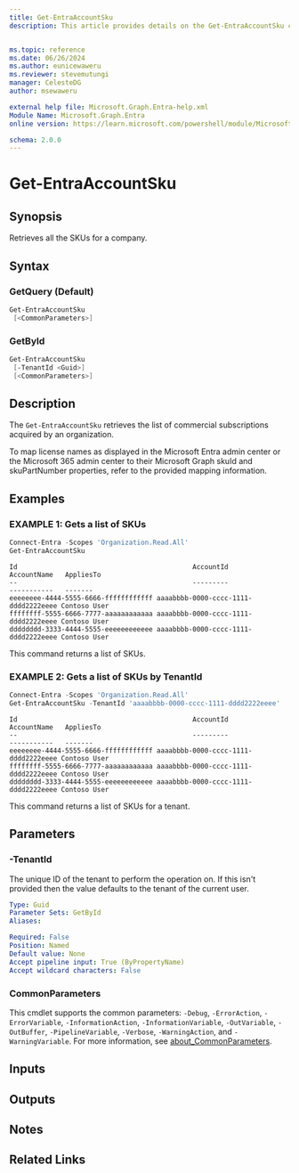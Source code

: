 ```yaml
---
title: Get-EntraAccountSku
description: This article provides details on the Get-EntraAccountSku command.


ms.topic: reference
ms.date: 06/26/2024
ms.author: eunicewaweru
ms.reviewer: stevemutungi
manager: CelesteDG
author: msewaweru

external help file: Microsoft.Graph.Entra-help.xml
Module Name: Microsoft.Graph.Entra
online version: https://learn.microsoft.com/powershell/module/Microsoft.Graph.Entra/Get-EntraAccountSku

schema: 2.0.0
---
```


# Get-EntraAccountSku

## Synopsis

Retrieves all the SKUs for a company.

## Syntax

### GetQuery (Default)

```powershell
Get-EntraAccountSku 
 [<CommonParameters>]
```

### GetById

```powershell
Get-EntraAccountSku 
 [-TenantId <Guid>] 
 [<CommonParameters>]
```

## Description

The `Get-EntraAccountSku` retrieves the list of commercial subscriptions acquired by an organization.

To map license names as displayed in the Microsoft Entra admin center or the Microsoft 365 admin center to their Microsoft Graph skuId and skuPartNumber properties, refer to the provided mapping information.

## Examples

### EXAMPLE 1: Gets a list of SKUs

```powershell
Connect-Entra -Scopes 'Organization.Read.All'
Get-EntraAccountSku
```

```Output
Id                                            AccountId                            AccountName   AppliesTo
--                                            ---------                            -----------   -------
eeeeeeee-4444-5555-6666-ffffffffffff aaaabbbb-0000-cccc-1111-dddd2222eeee Contoso User
ffffffff-5555-6666-7777-aaaaaaaaaaaa aaaabbbb-0000-cccc-1111-dddd2222eeee Contoso User
dddddddd-3333-4444-5555-eeeeeeeeeeee aaaabbbb-0000-cccc-1111-dddd2222eeee Contoso User
```

This command returns a list of SKUs.

### EXAMPLE 2: Gets a list of SKUs by TenantId

```powershell
Connect-Entra -Scopes 'Organization.Read.All'
Get-EntraAccountSku -TenantId 'aaaabbbb-0000-cccc-1111-dddd2222eeee'
```

```Output
Id                                            AccountId                            AccountName   AppliesTo
--                                            ---------                            -----------   -------
eeeeeeee-4444-5555-6666-ffffffffffff aaaabbbb-0000-cccc-1111-dddd2222eeee Contoso User
ffffffff-5555-6666-7777-aaaaaaaaaaaa aaaabbbb-0000-cccc-1111-dddd2222eeee Contoso User
dddddddd-3333-4444-5555-eeeeeeeeeeee aaaabbbb-0000-cccc-1111-dddd2222eeee Contoso User
```

This command returns a list of SKUs for a tenant.

## Parameters

### -TenantId

The unique ID of the tenant to perform the operation on.
If this isn't provided then the value defaults to
the tenant of the current user.

```yaml
Type: Guid
Parameter Sets: GetById
Aliases:

Required: False
Position: Named
Default value: None
Accept pipeline input: True (ByPropertyName)
Accept wildcard characters: False
```

### CommonParameters

This cmdlet supports the common parameters: `-Debug`, `-ErrorAction`, `-ErrorVariable`, `-InformationAction`, `-InformationVariable`, `-OutVariable`, `-OutBuffer`, `-PipelineVariable`, `-Verbose`, `-WarningAction`, and `-WarningVariable`. For more information, see [about_CommonParameters](https://go.microsoft.com/fwlink/?LinkID=113216).

## Inputs

## Outputs

## Notes

## Related Links
